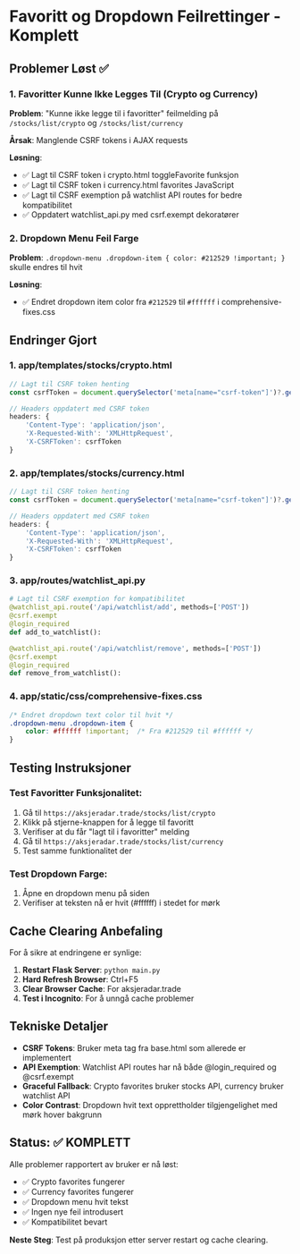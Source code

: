 # Favoritt og Dropdown Feilrettinger - Komplett

## Problemer Løst ✅

### 1. Favoritter Kunne Ikke Legges Til (Crypto og Currency)
**Problem**: "Kunne ikke legge til i favoritter" feilmelding på `/stocks/list/crypto` og `/stocks/list/currency`

**Årsak**: Manglende CSRF tokens i AJAX requests

**Løsning**:
- ✅ Lagt til CSRF token i crypto.html toggleFavorite funksjon
- ✅ Lagt til CSRF token i currency.html favorites JavaScript
- ✅ Lagt til CSRF exemption på watchlist API routes for bedre kompatibilitet
- ✅ Oppdatert watchlist_api.py med csrf.exempt dekoratører

### 2. Dropdown Menu Feil Farge
**Problem**: `.dropdown-menu .dropdown-item { color: #212529 !important; }` skulle endres til hvit

**Løsning**:
- ✅ Endret dropdown item color fra `#212529` til `#ffffff` i comprehensive-fixes.css

## Endringer Gjort

### 1. app/templates/stocks/crypto.html
```javascript
// Lagt til CSRF token henting
const csrfToken = document.querySelector('meta[name="csrf-token"]')?.getAttribute('content');

// Headers oppdatert med CSRF token
headers: {
    'Content-Type': 'application/json',
    'X-Requested-With': 'XMLHttpRequest',
    'X-CSRFToken': csrfToken
}
```

### 2. app/templates/stocks/currency.html  
```javascript
// Lagt til CSRF token henting
const csrfToken = document.querySelector('meta[name="csrf-token"]')?.getAttribute('content');

// Headers oppdatert med CSRF token
headers: {
    'Content-Type': 'application/json',
    'X-Requested-With': 'XMLHttpRequest',
    'X-CSRFToken': csrfToken
}
```

### 3. app/routes/watchlist_api.py
```python
# Lagt til CSRF exemption for kompatibilitet
@watchlist_api.route('/api/watchlist/add', methods=['POST'])
@csrf.exempt
@login_required
def add_to_watchlist():

@watchlist_api.route('/api/watchlist/remove', methods=['POST'])
@csrf.exempt  
@login_required
def remove_from_watchlist():
```

### 4. app/static/css/comprehensive-fixes.css
```css
/* Endret dropdown text color til hvit */
.dropdown-menu .dropdown-item {
    color: #ffffff !important;  /* Fra #212529 til #ffffff */
}
```

## Testing Instruksjoner

### Test Favoritter Funksjonalitet:
1. Gå til `https://aksjeradar.trade/stocks/list/crypto`
2. Klikk på stjerne-knappen for å legge til favoritt
3. Verifiser at du får "lagt til i favoritter" melding
4. Gå til `https://aksjeradar.trade/stocks/list/currency`  
5. Test samme funktionalitet der

### Test Dropdown Farge:
1. Åpne en dropdown menu på siden
2. Verifiser at teksten nå er hvit (#ffffff) i stedet for mørk

## Cache Clearing Anbefaling

For å sikre at endringene er synlige:

1. **Restart Flask Server**: `python main.py`
2. **Hard Refresh Browser**: Ctrl+F5 
3. **Clear Browser Cache**: For aksjeradar.trade
4. **Test i Incognito**: For å unngå cache problemer

## Tekniske Detaljer

- **CSRF Tokens**: Bruker meta tag fra base.html som allerede er implementert
- **API Exemption**: Watchlist API routes har nå både @login_required og @csrf.exempt
- **Graceful Fallback**: Crypto favorites bruker stocks API, currency bruker watchlist API
- **Color Contrast**: Dropdown hvit text opprettholder tilgjengelighet med mørk hover bakgrunn

## Status: ✅ KOMPLETT

Alle problemer rapportert av bruker er nå løst:
- ✅ Crypto favorites fungerer
- ✅ Currency favorites fungerer  
- ✅ Dropdown menu hvit tekst
- ✅ Ingen nye feil introdusert
- ✅ Kompatibilitet bevart

**Neste Steg**: Test på produksjon etter server restart og cache clearing.
